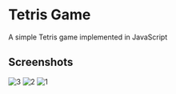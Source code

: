 # Tetris Game

A simple Tetris game implemented in JavaScript

## Screenshots
![3](https://github.com/MarynaShavlak/tetris-js/assets/111526360/1f2962b9-ade9-4ea3-bbc2-1c1ffa1dca84)
![2](https://github.com/MarynaShavlak/tetris-js/assets/111526360/eb0721f3-c262-416c-b4a0-d3a822b0e12d)
![1](https://github.com/MarynaShavlak/tetris-js/assets/111526360/e0408c76-da20-4905-87c5-e45fa63b3854)
